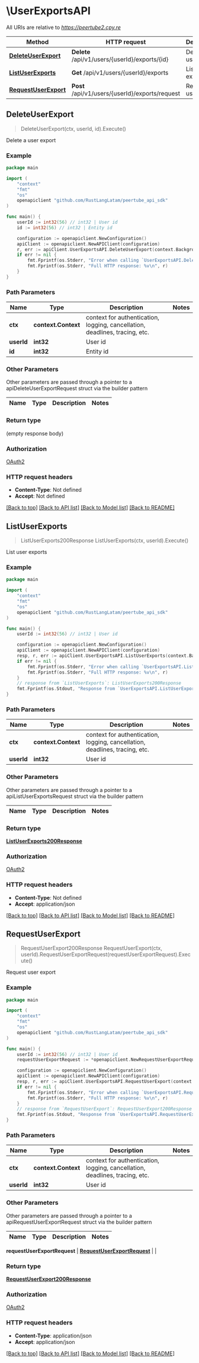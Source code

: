 # \UserExportsAPI

All URIs are relative to *https://peertube2.cpy.re*

Method | HTTP request | Description
------------- | ------------- | -------------
[**DeleteUserExport**](UserExportsAPI.md#DeleteUserExport) | **Delete** /api/v1/users/{userId}/exports/{id} | Delete a user export
[**ListUserExports**](UserExportsAPI.md#ListUserExports) | **Get** /api/v1/users/{userId}/exports | List user exports
[**RequestUserExport**](UserExportsAPI.md#RequestUserExport) | **Post** /api/v1/users/{userId}/exports/request | Request user export



## DeleteUserExport

> DeleteUserExport(ctx, userId, id).Execute()

Delete a user export



### Example

```go
package main

import (
	"context"
	"fmt"
	"os"
	openapiclient "github.com/RustLangLatam/peertube_api_sdk"
)

func main() {
	userId := int32(56) // int32 | User id
	id := int32(56) // int32 | Entity id

	configuration := openapiclient.NewConfiguration()
	apiClient := openapiclient.NewAPIClient(configuration)
	r, err := apiClient.UserExportsAPI.DeleteUserExport(context.Background(), userId, id).Execute()
	if err != nil {
		fmt.Fprintf(os.Stderr, "Error when calling `UserExportsAPI.DeleteUserExport``: %v\n", err)
		fmt.Fprintf(os.Stderr, "Full HTTP response: %v\n", r)
	}
}
```

### Path Parameters


Name | Type | Description  | Notes
------------- | ------------- | ------------- | -------------
**ctx** | **context.Context** | context for authentication, logging, cancellation, deadlines, tracing, etc.
**userId** | **int32** | User id | 
**id** | **int32** | Entity id | 

### Other Parameters

Other parameters are passed through a pointer to a apiDeleteUserExportRequest struct via the builder pattern


Name | Type | Description  | Notes
------------- | ------------- | ------------- | -------------



### Return type

 (empty response body)

### Authorization

[OAuth2](../README.md#OAuth2)

### HTTP request headers

- **Content-Type**: Not defined
- **Accept**: Not defined

[[Back to top]](#) [[Back to API list]](../README.md#documentation-for-api-endpoints)
[[Back to Model list]](../README.md#documentation-for-models)
[[Back to README]](../README.md)


## ListUserExports

> ListUserExports200Response ListUserExports(ctx, userId).Execute()

List user exports



### Example

```go
package main

import (
	"context"
	"fmt"
	"os"
	openapiclient "github.com/RustLangLatam/peertube_api_sdk"
)

func main() {
	userId := int32(56) // int32 | User id

	configuration := openapiclient.NewConfiguration()
	apiClient := openapiclient.NewAPIClient(configuration)
	resp, r, err := apiClient.UserExportsAPI.ListUserExports(context.Background(), userId).Execute()
	if err != nil {
		fmt.Fprintf(os.Stderr, "Error when calling `UserExportsAPI.ListUserExports``: %v\n", err)
		fmt.Fprintf(os.Stderr, "Full HTTP response: %v\n", r)
	}
	// response from `ListUserExports`: ListUserExports200Response
	fmt.Fprintf(os.Stdout, "Response from `UserExportsAPI.ListUserExports`: %v\n", resp)
}
```

### Path Parameters


Name | Type | Description  | Notes
------------- | ------------- | ------------- | -------------
**ctx** | **context.Context** | context for authentication, logging, cancellation, deadlines, tracing, etc.
**userId** | **int32** | User id | 

### Other Parameters

Other parameters are passed through a pointer to a apiListUserExportsRequest struct via the builder pattern


Name | Type | Description  | Notes
------------- | ------------- | ------------- | -------------


### Return type

[**ListUserExports200Response**](ListUserExports200Response.md)

### Authorization

[OAuth2](../README.md#OAuth2)

### HTTP request headers

- **Content-Type**: Not defined
- **Accept**: application/json

[[Back to top]](#) [[Back to API list]](../README.md#documentation-for-api-endpoints)
[[Back to Model list]](../README.md#documentation-for-models)
[[Back to README]](../README.md)


## RequestUserExport

> RequestUserExport200Response RequestUserExport(ctx, userId).RequestUserExportRequest(requestUserExportRequest).Execute()

Request user export



### Example

```go
package main

import (
	"context"
	"fmt"
	"os"
	openapiclient "github.com/RustLangLatam/peertube_api_sdk"
)

func main() {
	userId := int32(56) // int32 | User id
	requestUserExportRequest := *openapiclient.NewRequestUserExportRequest() // RequestUserExportRequest |  (optional)

	configuration := openapiclient.NewConfiguration()
	apiClient := openapiclient.NewAPIClient(configuration)
	resp, r, err := apiClient.UserExportsAPI.RequestUserExport(context.Background(), userId).RequestUserExportRequest(requestUserExportRequest).Execute()
	if err != nil {
		fmt.Fprintf(os.Stderr, "Error when calling `UserExportsAPI.RequestUserExport``: %v\n", err)
		fmt.Fprintf(os.Stderr, "Full HTTP response: %v\n", r)
	}
	// response from `RequestUserExport`: RequestUserExport200Response
	fmt.Fprintf(os.Stdout, "Response from `UserExportsAPI.RequestUserExport`: %v\n", resp)
}
```

### Path Parameters


Name | Type | Description  | Notes
------------- | ------------- | ------------- | -------------
**ctx** | **context.Context** | context for authentication, logging, cancellation, deadlines, tracing, etc.
**userId** | **int32** | User id | 

### Other Parameters

Other parameters are passed through a pointer to a apiRequestUserExportRequest struct via the builder pattern


Name | Type | Description  | Notes
------------- | ------------- | ------------- | -------------

 **requestUserExportRequest** | [**RequestUserExportRequest**](RequestUserExportRequest.md) |  | 

### Return type

[**RequestUserExport200Response**](RequestUserExport200Response.md)

### Authorization

[OAuth2](../README.md#OAuth2)

### HTTP request headers

- **Content-Type**: application/json
- **Accept**: application/json

[[Back to top]](#) [[Back to API list]](../README.md#documentation-for-api-endpoints)
[[Back to Model list]](../README.md#documentation-for-models)
[[Back to README]](../README.md)

